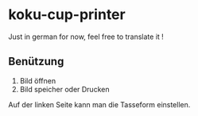 koku-cup-printer
================

Just in german for now, feel free to translate it !

Benützung
------------
1. Bild öffnen
2. Bild speicher oder Drucken

Auf der linken Seite kann man die Tasseform einstellen.
